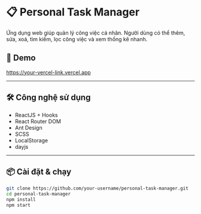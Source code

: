 # 📋 Personal Task Manager

Ứng dụng web giúp quản lý công việc cá nhân. Người dùng có thể thêm, sửa, xoá, tìm kiếm, lọc công việc và xem thống kê nhanh.

## 🚀 Demo

https://your-vercel-link.vercel.app

---

## 🛠️ Công nghệ sử dụng

- ReactJS + Hooks
- React Router DOM
- Ant Design
- SCSS
- LocalStorage
- dayjs

---

## 📦 Cài đặt & chạy

```bash
git clone https://github.com/your-username/personal-task-manager.git
cd personal-task-manager
npm install
npm start
```
